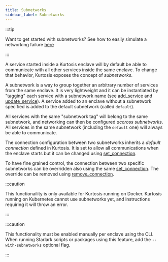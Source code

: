 ```yaml
---
title: Subnetworks
sidebar_label: Subnetworks
---
```


:::tip

Want to get started with subnetworks? See how to easily simulate a networking failure [here][networking-failure-guide]

:::

A service started inside a Kurtosis enclave will by default be able to communicate with all other services inside the same enclave. To change that behavior, Kurtosis exposes the concept of *subnetworks*.

A subnetwork is a way to group together an arbitrary number of services from the same enclave. It is very lightweight and it can be instantiated by "tagging" each service with a subnetwork name (see [add_service][add-service] and [update_service][update-service]). A service added to an enclave without a subnetwork specified is added to the default subnetwork (called `default`).

All services with the same "subnetwork tag" will belong to the same subnetwork, and networking can then be configured _accross subnetworks_. All services in the same subnetwork (including the `default` one) will always be able to communicate.

The connection configuration between two subnetworks inherits a *default connection* defined in Kurtosis. It is set to allow all communications when the enclave starts but it can be changed using [set_connection][set-connection]. 

To have fine grained control, the connection between two specific subnetworks can be overridden also using the same [set_connection][set-connection]. The override can be removed using [remove_connection][remove-connection].

:::caution

This functionaility is only available for Kurtosis running on Docker. Kurtosis running on Kubernetes cannot use subnetworks yet, and instructions requiring it will throw an error.

:::

:::caution

This functionality must be enabled manually per enclave using the CLI. When running Starlark scripts or packages using this feature, add the `--with-subnetworks` optional flag.

:::


<!--------------- ONLY LINKS BELOW THIS POINT ---------------------->

[add-service]: ../starlark-reference/plan.md#add_service
[update-service]: ../starlark-reference/plan.md#update_service
[set-connection]: ../starlark-reference/plan.md#set_connection
[remove-connection]: ../starlark-reference/plan.md#remove_connection
[networking-failure-guide]: ../guides/simulating-networking-failure.md

